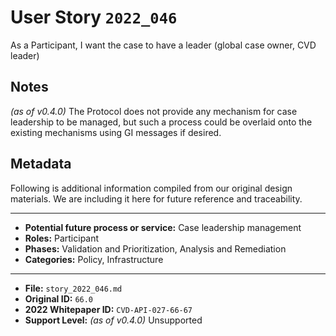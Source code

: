 
# User Story `2022_046` #

<!-- story-start -->As a Participant, I want the case to have a leader (global case owner, CVD leader)<!-- story-end -->

## Notes ##

*(as of v0.4.0)*
The Protocol does not provide any mechanism for case leadership to be managed, but such a process could be overlaid onto the existing mechanisms using GI messages if desired.


## Metadata ##

Following is additional information compiled from our original design materials.
We are including it here for future reference and traceability.

---

- **Potential future process or service:** Case leadership management
- **Roles:** Participant
- **Phases:** Validation and Prioritization, Analysis and Remediation
- **Categories:** Policy, Infrastructure

---

- **File:** `story_2022_046.md`
- **Original ID:** `66.0`
- **2022 Whitepaper ID:** `CVD-API-027-66-67`
- **Support Level:** *(as of v0.4.0)* Unsupported
